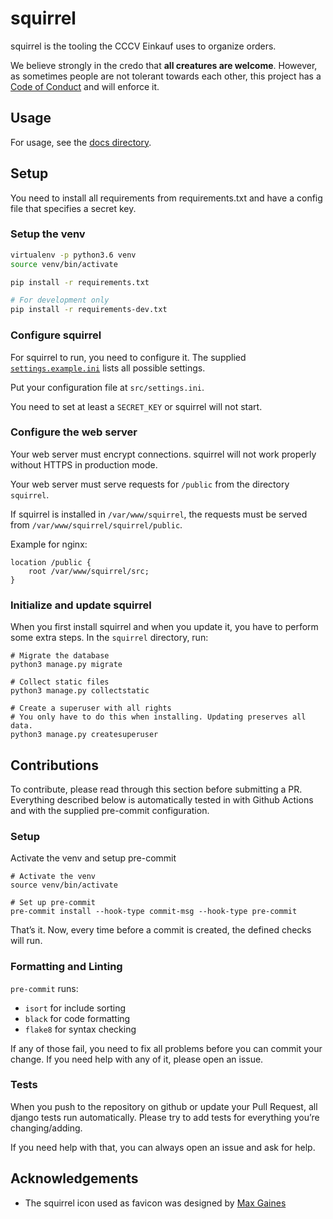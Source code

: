 # squirrel

squirrel is the tooling the CCCV Einkauf uses to organize orders.

We believe strongly in the credo that **all creatures are welcome**. However, as sometimes people are not tolerant towards each other, this project has a [Code of Conduct](CODE_OF_CONDUCT.md) and will enforce it.

## Usage

For usage, see the [docs directory](docs).

## Setup

You need to install all requirements from requirements.txt and have a config file that specifies a secret key. 

### Setup the venv

```sh
virtualenv -p python3.6 venv
source venv/bin/activate

pip install -r requirements.txt

# For development only
pip install -r requirements-dev.txt
```

### Configure squirrel

For squirrel to run, you need to configure it. The supplied [`settings.example.ini`](src/settings.example.ini) lists
all possible settings.

Put your configuration file at `src/settings.ini`.

You need to set at least a `SECRET_KEY` or squirrel will not start.

### Configure the web server

Your web server must encrypt connections. squirrel will not work properly without HTTPS in production mode.

Your web server must serve requests for `/public` from the directory `squirrel`.

If squirrel is installed in `/var/www/squirrel`, the requests must be served from `/var/www/squirrel/squirrel/public`.

Example for nginx:

```
location /public {
    root /var/www/squirrel/src;
}
```

### Initialize and update squirrel 

When you first install squirrel and when you update it, you have to perform some extra steps. In the `squirrel` directory, run:

``` 
# Migrate the database
python3 manage.py migrate

# Collect static files
python3 manage.py collectstatic

# Create a superuser with all rights
# You only have to do this when installing. Updating preserves all data.
python3 manage.py createsuperuser
```

## Contributions

To contribute, please read through this section before submitting a PR.
Everything described below is automatically tested in with Github Actions and with
the supplied pre-commit configuration.

### Setup

Activate the venv and setup pre-commit

```
# Activate the venv
source venv/bin/activate

# Set up pre-commit
pre-commit install --hook-type commit-msg --hook-type pre-commit
```

That’s it. Now, every time before a commit is created, the defined checks
will run.

### Formatting and Linting

`pre-commit` runs:

* `isort` for include sorting
* `black` for code formatting
* `flake8` for syntax checking

If any of those fail, you need to fix all problems before you can commit
your change. If you need help with any of it, please open an issue.

### Tests

When you push to the repository on github or update your Pull Request,
all django tests run automatically. Please try to add tests for everything
you’re changing/adding.

If you need help with that, you can always open an issue and ask for help.

## Acknowledgements

* The squirrel icon used as favicon was designed by [Max Gaines](https://thenounproject.com/icon/27067/)